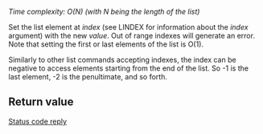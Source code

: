 

_Time complexity: O(N) (with N being the length of the list)_

Set the list element at _index_ (see LINDEX for information about the
_index_ argument) with the new _value_. Out of range indexes will
generate an error. Note that setting the first or last elements of
the list is O(1).

Similarly to other list commands accepting indexes, the index can be negative to access elements starting from the end of the list. So -1 is the last element, -2 is the penultimate, and so forth.

## Return value

[Status code reply][1]



[1]: /p/redis/wiki/ReplyTypes
